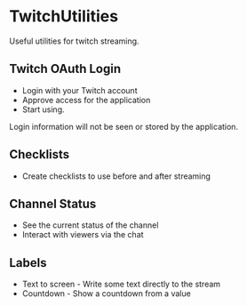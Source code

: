 # TwitchUtilities
Useful utilities for twitch streaming.

## Twitch OAuth Login
* Login with your Twitch account
* Approve access for the application
* Start using.

Login information will not be seen or stored by the application.

## Checklists
* Create checklists to use before and after streaming

## Channel Status
* See the current status of the channel
* Interact with viewers via the chat

## Labels
* Text to screen - Write some text directly to the stream
* Countdown - Show a countdown from a value
